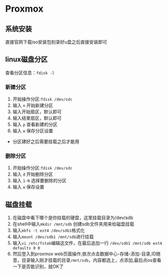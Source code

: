 # Proxmox

## 系统安装

直接官网下载iso安装包刻录好u盘之后直接安装即可

## linux磁盘分区

查看分区信息：`fdisk -l`

### 新建分区

1. 开始操作分区:`fdisk /dev/sdc`
1. 输入 `n` 开始新建分区
1. 输入开始扇区，默认即可
1. 输入结束扇区，默认即可
1. 输入 `p` 查看新建的分区
1. 输入 `w` 保存分区设置

* 分区建好之后需要挂载之后才能用

### 删除分区

1. 开始操作分区:`fdisk /dev/sdc`
1. 输入 `d` 开始删除分区
1. 输入 `1-N` 选择要删除的分区
1. 输入 `w` 保存设置

## 磁盘挂载

1. 在磁盘中看下哪个是你挂载的硬盘，这里挂载目录为/dev/sdb
1. 在shell中输入`mkdir /mnt/sdb` 创建sdb文件夹用来给磁盘挂载
1. 输入`mkfs -t ext4 /dev/sdb1`格式化
1. 输入`mount /dev/sdb1 /mnt/sdb`进行挂载
1. 输入`vi /etc/fstab`编辑这文件，在最后追加一行 `/dev/sdb1 /mnt/sdb ext4 defaults 0 0`
1. 然后登入到proxmox web页面操作,依次点击数据中心-存储-添加-目录,ID随意，目录输入刚才挂载的目录`/mnt/sdb`，内容都选上，点添加,最后点os查看一下是否能识别，就OK了